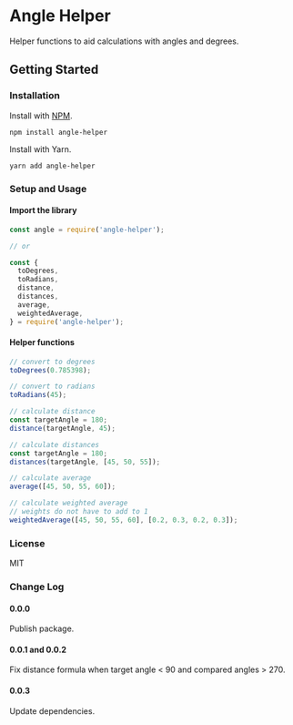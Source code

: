 # Angle Helper

Helper functions to aid calculations with angles and degrees.

## Getting Started

### Installation

Install with [NPM](https://www.npmjs.com/package/angle-helper).

```Shell
npm install angle-helper
```

Install with Yarn.

```Shell
yarn add angle-helper
```

### Setup and Usage

#### Import the library

```js
const angle = require('angle-helper');

// or

const {
  toDegrees,
  toRadians,
  distance,
  distances,
  average,
  weightedAverage,
} = require('angle-helper');
```

#### Helper functions

```js
// convert to degrees
toDegrees(0.785398);

// convert to radians
toRadians(45);

// calculate distance
const targetAngle = 180;
distance(targetAngle, 45);

// calculate distances
const targetAngle = 180;
distances(targetAngle, [45, 50, 55]);

// calculate average
average([45, 50, 55, 60]);

// calculate weighted average
// weights do not have to add to 1
weightedAverage([45, 50, 55, 60], [0.2, 0.3, 0.2, 0.3]);
```

### License

MIT

### Change Log

#### 0.0.0

Publish package.

#### 0.0.1 and 0.0.2

Fix distance formula when target angle < 90 and compared angles > 270.

#### 0.0.3

Update dependencies.
